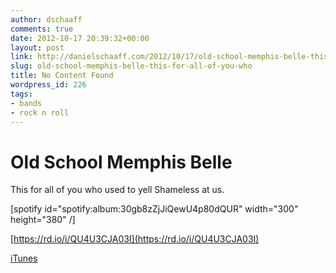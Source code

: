 ```yaml
---
author: dschaaff
comments: true
date: 2012-10-17 20:39:32+00:00
layout: post
link: http://danielschaaff.com/2012/10/17/old-school-memphis-belle-this-for-all-of-you-who/
slug: old-school-memphis-belle-this-for-all-of-you-who
title: No Content Found
wordpress_id: 226
tags:
- bands
- rock n roll
---
```


# Old School Memphis Belle




This for all of you who used to yell Shameless at us.




[spotify id="spotify:album:30gb8zZjJiQewU4p80dQUR" width="300" height="380" /]




[https://rd.io/i/QU4U3CJA03I](https://rd.io/i/QU4U3CJA03I)




[iTunes](https://itunes.apple.com/us/album/faith-hope-rock-n-roll/id570718735)
